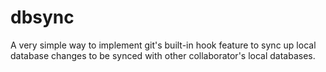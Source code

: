 dbsync
======

A very simple way to implement git's built-in hook feature to sync up local database changes to be synced with other collaborator's local databases.
